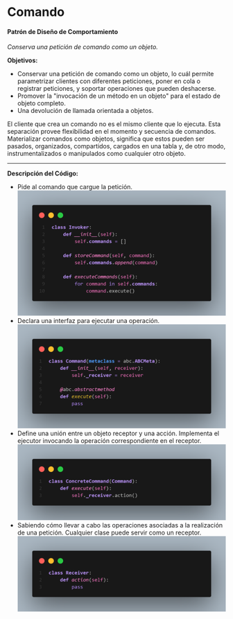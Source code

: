# Comando
#### Patrón de Diseño de Comportamiento
*Conserva una petición de comando como un objeto.*

**Objetivos:**
- Conservar una petición de comando como un objeto, lo cuál permite parametrizar clientes con diferentes peticiones, poner en cola o registrar peticiones, y soportar operaciones que pueden deshacerse.
- Promover la "invocación de un método en un objeto" para el estado de objeto completo.
- Una devolución de llamada orientada a objetos.

El cliente que crea un comando no es el mismo cliente que lo ejecuta. Esta separación provee flexibilidad en el momento y secuencia de comandos. Materializar comandos como objetos, significa que estos pueden ser pasados, organizados, compartidos, cargados en una tabla y, de otro modo, instrumentalizados o manipulados como cualquier otro objeto.

---
**Descripción del Código:**
- Pide al comando que cargue la petición.
![](https://github.com/kmilo717/Design-Patterns/blob/master/Images/c1.png)
- Declara una interfaz para ejecutar una operación.
![](https://github.com/kmilo717/Design-Patterns/blob/master/Images/c2.png)
- Define una unión entre un objeto receptor y una acción. Implementa el ejecutor invocando la operación correspondiente en el receptor.
![](https://github.com/kmilo717/Design-Patterns/blob/master/Images/c3.png)
- Sabiendo cómo llevar a cabo las operaciones asociadas a la realización de una petición. Cualquier clase puede servir como un receptor.
![](https://github.com/kmilo717/Design-Patterns/blob/master/Images/c4.png)
